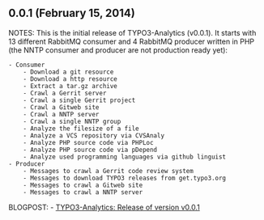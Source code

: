 ## 0.0.1 (February 15, 2014)

NOTES:
    This is the initial release of TYPO3-Analytics (v0.0.1).
    It starts with 13 different RabbitMQ consumer and 4 RabbitMQ producer written in PHP (the NNTP consumer and producer are not production ready yet):

    - Consumer
        - Download a git resource
        - Download a http resource
        - Extract a tar.gz archive
        - Crawl a Gerrit server
        - Crawl a single Gerrit project
        - Crawl a Gitweb site
        - Crawl a NNTP server
        - Crawl a single NNTP group
        - Analyze the filesize of a file
        - Analyze a VCS repository via CVSAnaly
        - Analyze PHP source code via PHPLoc
        - Analyze PHP source code via pDepend
        - Analyze used programming languages via github linguist
    - Producer
        - Messages to crawl a Gerrit code review system
        - Messages to download TYPO3 releases from get.typo3.org
        - Messages to crawl a Gitweb site
        - Messages to crawl a NNTP server

BLOGPOST:
    - [TYPO3-Analytics: Release of version v0.0.1](http://andygrunwald.blogspot.de/2014/02/typo3-analytics-release-of-version-v001.html)
